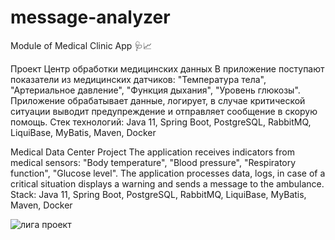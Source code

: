 # message-analyzer
Module of Medical Clinic App 🩺📈

Проект Центр обработки медицинских данных
В приложение поступают показатели из медицинских датчиков: "Температура тела", "Артериальное давление", 
"Функция дыхания", "Уровень глюкозы". Приложение обрабатывает данные, логирует, в случае критической ситуации
выводит предупреждение и отправляет сообщение в скорую помощь.
Стек технологий: Java 11, Spring Boot, PostgreSQL, RabbitMQ, LiquiBase, MyBatis, Maven, Docker

Medical Data Center Project
The application receives indicators from medical sensors: "Body temperature", "Blood pressure", 
"Respiratory function", "Glucose level". The application processes data, logs, in case of a critical situation
displays a warning and sends a message to the ambulance.
Stack: Java 11, Spring Boot, PostgreSQL, RabbitMQ, LiquiBase, MyBatis, Maven, Docker

![лига проект](https://user-images.githubusercontent.com/64979862/168281925-4a177865-e94e-42da-8fea-9f5d16304b4e.jpg)
